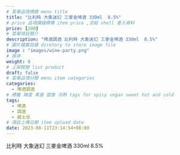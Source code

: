 ```yaml
---
# 菜單品項標題 menu title 
title: "比利時 大象迷幻 三麥金啤酒 330ml  8.5%"
# price 品項價錢標價 item price ,交給 shell 差入資料
price: [200] 
# 菜單項目簡介 
description: "啤酒調酒 比利時 大象迷幻 三麥金啤酒 330ml  8.5%"
# 圖片檔案目錄 diretory to store image file
image : "images/wine-party.png"
# 排序
weight: 8 
# 上架開關 list product 
draft: false
# 菜單品項分類 menu item categories 
categories:
  - 啤酒調酒 
# 標籤 辣度 素食 甜食 冷熱 tags for spicy vegan sweet hot and cold 
tags:
  - 啤酒
  - 調酒 
  - 威士忌
# 項目上傳日期 item upload date 
date: 2023-08-11T23:14:54+08:00
---
```


 比利時 大象迷幻 三麥金啤酒 330ml  8.5%
